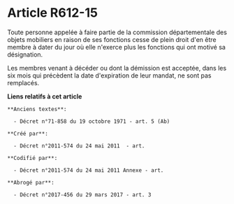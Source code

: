 # Article R612-15

Toute personne appelée à faire partie de la commission départementale des objets mobiliers en raison de ses fonctions cesse
de plein droit d'en être membre à dater du jour où elle n'exerce plus les fonctions qui ont motivé sa désignation.

Les membres venant à décéder ou dont la démission est acceptée, dans les six mois qui précèdent la date d'expiration de leur
mandat, ne sont pas remplacés.

**Liens relatifs à cet article**

	**Anciens textes**:

	  - Décret n°71-858 du 19 octobre 1971 - art. 5 (Ab)

	**Créé par**:

	  - Décret n°2011-574 du 24 mai 2011  - art.

	**Codifié par**:

	  - Décret n°2011-574 du 24 mai 2011 Annexe - art.

	**Abrogé par**:

	  - Décret n°2017-456 du 29 mars 2017 - art. 3
